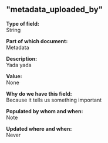 ## "metadata_uploaded_by"

**Type of field:**  
String  

**Part of which document:**  
Metadata

**Description:**  
Yada yada  

**Value:**  
None

**Why do we have this field:**  
Because it tells us something important  

**Populated by whom and when:**  
Note  

**Updated where and when:**  
Never
